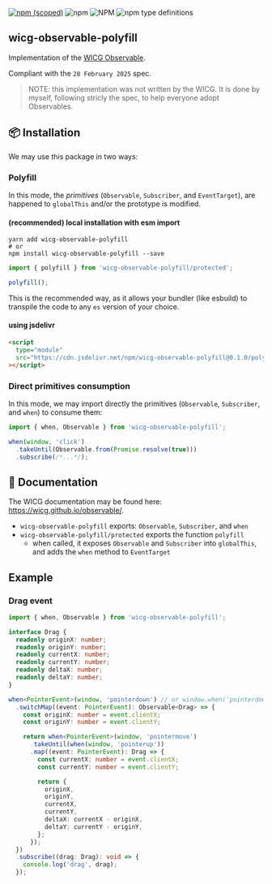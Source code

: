 [![npm (scoped)](https://img.shields.io/npm/v/wicg-observable-polyfill.svg)](https://www.npmjs.com/package/wicg-observable-polyfill)
![npm](https://img.shields.io/npm/dm/wicg-observable-polyfill.svg)
![NPM](https://img.shields.io/npm/l/wicg-observable-polyfill.svg)
![npm type definitions](https://img.shields.io/npm/types/wicg-observable-polyfill.svg)

## wicg-observable-polyfill

Implementation of the [WICG Observable](https://wicg.github.io/observable/).

Compliant with the `28 February 2025` spec.

> NOTE: this implementation was not written by the WICG. It is done by myself, following stricly the spec, to help everyone adopt Observables.

## 📦 Installation

We may use this package in two ways:

### Polyfill

In this mode, the _primitives_ (`Observable`, `Subscriber`, and `EventTarget`), are happened to `globalThis` and/or the prototype is modified.

#### (recommended) local installation with esm import

```shell
yarn add wicg-observable-polyfill
# or
npm install wicg-observable-polyfill --save
```

```ts
import { polyfill } from 'wicg-observable-polyfill/protected';

polyfill();
```

This is the recommended way, as it allows your bundler (like esbuild) to transpile the code to any `es` version of your choice.

#### using jsdelivr

```html
<script
  type="module"
  src="https://cdn.jsdelivr.net/npm/wicg-observable-polyfill@0.1.0/polyfill.protected.min.js"
></script>
```

### Direct primitives consumption

In this mode, we may import directly the primitives (`Observable`, `Subscriber`, and `when`) to consume them:

```ts
import { when, Observable } from 'wicg-observable-polyfill';

when(window, 'click')
  .takeUntil(Observable.from(Promise.resolve(true)))
  .subscribe(/*...*/);
```

## 📜 Documentation

The WICG documentation may be found here: https://wicg.github.io/observable/.

- `wicg-observable-polyfill` exports: `Observable`, `Subscriber`, and `when`
- `wicg-observable-polyfill/protected` exports the function `polyfill`
  - when called, it exposes `Observable` and `Subscriber` into `globalThis`, and adds the `when` method to `EventTarget`
  

## Example

### Drag event

```ts
import { when, Observable } from 'wicg-observable-polyfill';

interface Drag {
  readonly originX: number;
  readonly originY: number;
  readonly currentX: number;
  readonly currentY: number;
  readonly deltaX: number;
  readonly deltaY: number;
}

when<PointerEvent>(window, 'pointerdown') // or window.when('pointerdown')
  .switchMap((event: PointerEvent): Observable<Drag> => {
    const originX: number = event.clientX;
    const originY: number = event.clientY;

    return when<PointerEvent>(window, 'pointermove')
      .takeUntil(when(window, 'pointerup'))
      .map((event: PointerEvent): Drag => {
        const currentX: number = event.clientX;
        const currentY: number = event.clientY;

        return {
          originX,
          originY,
          currentX,
          currentY,
          deltaX: currentX - originX,
          deltaY: currentY - originY,
        };
      });
  })
  .subscribe((drag: Drag): void => {
    console.log('drag', drag);
  });
```
